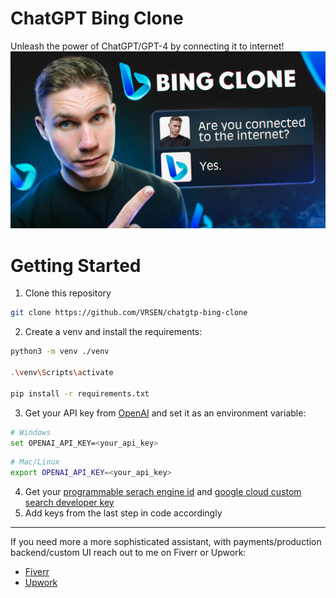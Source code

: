 # ChatGPT Bing Clone
Unleash the power of ChatGPT/GPT-4 by connecting it to internet!
[![IMAGE ALT TEXT HERE](thumbnail.png)](https://www.youtube.com/watch?v=u9k2djm1Nrw)

[//]: # (![ChatGPT Customized Assistant]&#40;assets/chatgpt-customized-assistant-demo.gif&#41;)

# Getting Started
1. Clone this repository
```bash
git clone https://github.com/VRSEN/chatgtp-bing-clone
```
2. Create a venv and install the requirements:
```bash
python3 -m venv ./venv

.\venv\Scripts\activate

pip install -r requirements.txt
```
3. Get your API key from [OpenAI](https://platform.openai.com/account/api-keys) and set it as an environment variable:
```bash
# Windows
set OPENAI_API_KEY=<your_api_key>
```
```bash
# Mac/Linux
export OPENAI_API_KEY=<your_api_key>
```
4. Get your [programmable serach engine id](https://programmablesearchengine.google.com/controlpanel/all) and [google cloud custom search developer key](https://developers.google.com/custom-search/v1/introduction)
5. Add keys from the last step in code accordingly
___

If you need more a more sophisticated assistant, with payments/production backend/custom UI reach out to me on Fiverr or Upwork:
- [Fiverr](https://www.fiverr.com/arseny9795)
- [Upwork](https://www.upwork.com/freelancers/~01214517c56834a591)
